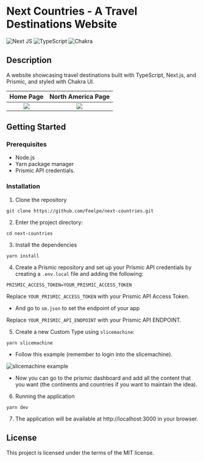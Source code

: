 # Next Countries - A Travel Destinations Website

![Next JS](https://img.shields.io/badge/Next-black?style=for-the-badge&logo=next.js&logoColor=white) ![TypeScript](https://img.shields.io/badge/typescript-%23007ACC.svg?style=for-the-badge&logo=typescript&logoColor=white) ![Chakra](https://img.shields.io/badge/chakra-%234ED1C5.svg?style=for-the-badge&logo=chakraui&logoColor=white) 

## Description
A website showcasing travel destinations built with TypeScript, Next.js, and Prismic, and styled with Chakra UI.

Home Page                             |  North America Page
:------------------------------------:|:------------------------------------:
![](https://i.imgur.com/tFXftBI.gif)  |  ![](https://i.imgur.com/FFBxcMr.gif)

## Getting Started

### Prerequisites
- Node.js
- Yarn package manager
- Prismic API credentials.

### Installation

1. Clone the repository

```
git clone https://github.com/Feelpe/next-countries.git
```

2. Enter the project directory:

```
cd next-countries
```

3. Install the dependencies

```
yarn install
```

4. Create a Prismic repository and set up your Prismic API credentials by creating a `.env.local` file and adding the following:

```
PRISMIC_ACCESS_TOKEN=YOUR_PRISMIC_ACCESS_TOKEN
```

Replace `YOUR_PRISMIC_ACCESS_TOKEN` with your Prismic API Access Token.

- And go to `sm.json` to set the endpoint of your app

Replace `YOUR_PRISMIC_API_ENDPOINT` with your Prismic API ENDPOINT.

5. Create a new Custom Type using `slicemachine`:

```
yarn slicemachine
```

- Follow this example (remember to login into the slicemachine).

![slicemachine example](https://i.imgur.com/Mgxq8vX.gif)

- Now you can go to the prismic dashboard and add all the content that you want (the continents and countries if you want to maintain the idea).

6. Running the application

```
yarn dev
```

7. The application will be available at http://localhost:3000 in your browser.

## License
This project is licensed under the terms of the MIT license.
